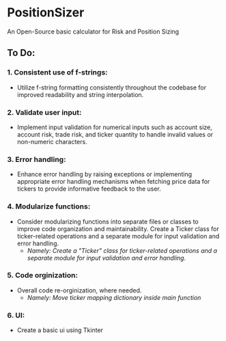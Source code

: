 # PositionSizer
An Open-Source basic calculator for Risk and Position Sizing


## To Do:
### 1. Consistent use of f-strings: 
 - Utilize f-string formatting consistently throughout the codebase for improved readability and string interpolation.
 ### 2. Validate user input: 
- Implement input validation for numerical inputs such as account size, account risk, trade risk, and ticker quantity to handle invalid values or non-numeric characters.
### 3. Error handling: 
- Enhance error handling by raising exceptions or implementing appropriate error handling mechanisms when fetching price data for tickers to provide informative feedback to the user.
### 4. Modularize functions: 
- Consider modularizing functions into separate files or classes to improve code organization and maintainability. Create a Ticker class for ticker-related operations and a separate module for input validation and error handling.
  - *Namely:  Create a "Ticker" class for ticker-related operations and a separate module for input validation and error handling.*
### 5. Code orginization:
- Overall code re-orginization, where needed.
  - *Namely:  Move ticker mapping dictionary inside main function*  
### 6. UI:
- Create a basic ui using Tkinter
